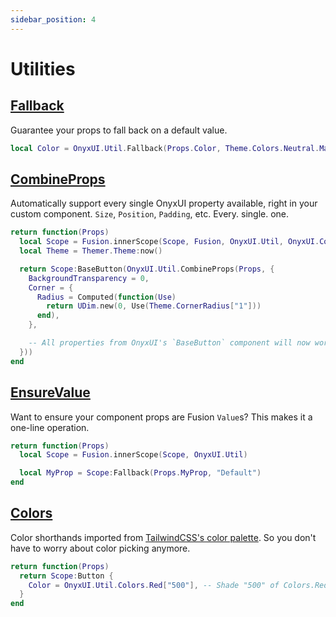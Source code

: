 ```yaml
---
sidebar_position: 4
---
```


# Utilities

## [Fallback](/api/Util#Fallback)

Guarantee your props to fall back on a default value.

```lua
local Color = OnyxUI.Util.Fallback(Props.Color, Theme.Colors.Neutral.Main)
```

## [CombineProps](/api/Util#CombineProps)

Automatically support every single OnyxUI property available, right in your custom component. `Size`, `Position`, `Padding`, etc. Every. single. one.

```lua
return function(Props)
  local Scope = Fusion.innerScope(Scope, Fusion, OnyxUI.Util, OnyxUI.Components)
  local Theme = Themer.Theme:now()

  return Scope:BaseButton(OnyxUI.Util.CombineProps(Props, {
    BackgroundTransparency = 0,
    Corner = {
      Radius = Computed(function(Use)
        return UDim.new(0, Use(Theme.CornerRadius["1"]))
      end),
    },

    -- All properties from OnyxUI's `BaseButton` component will now work.
  }))
end
```

## [EnsureValue](/api/Util#EnsureValue)

Want to ensure your component props are Fusion `Value`s? This makes it a one-line operation.

```lua
return function(Props)
  local Scope = Fusion.innerScope(Scope, OnyxUI.Util)

  local MyProp = Scope:Fallback(Props.MyProp, "Default")
end
```
## [Colors](/api/Util#Colors)

Color shorthands imported from [TailwindCSS's color palette](https://tailwindcss.com/docs/customizing-colors#default-color-palette). So you don't have to worry about color picking anymore.

```lua
return function(Props)
  return Scope:Button {
    Color = OnyxUI.Util.Colors.Red["500"], -- Shade "500" of Colors.Red
  }
end
```